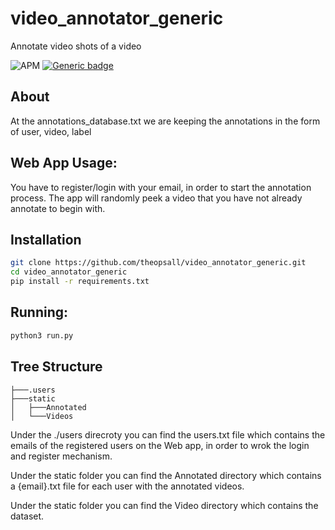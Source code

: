 # video_annotator_generic
Annotate video shots of a video

![APM](https://img.shields.io/apm/l/vim-mode)
[![Generic badge](https://img.shields.io/badge/python->=3-green.svg)](https://shields.io/)

About
----
At the annotations_database.txt we are keeping the annotations in the form of 
user, video, label 
 ## Web App Usage:

 You have to register/login with your email, in order to start the annotation process.
 The app will randomly peek a video that you have not already annotate to begin with.


## Installation
```bash
git clone https://github.com/theopsall/video_annotator_generic.git
cd video_annotator_generic
pip install -r requirements.txt
```

## Running:
```bash
python3 run.py
```

Tree Structure
---
```
├───.users
├───static
│   ├───Annotated
│   └───Videos
```
Under the ./users direcroty you can find the users.txt file which contains the emails of the registered users on the Web app, in order to wrok the login and register mechanism.

Under the static folder you can find the Annotated directory which contains a {email}.txt file for each user with the annotated videos.

Under the static folder you can find the Video directory which contains the dataset.
